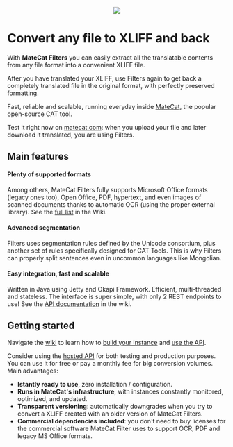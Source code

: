 <p align="center"><img src="http://i.imgur.com/J8FSuWi.png"></p>

# Convert any file to XLIFF and back

With **MateCat Filters** you can easily extract all the translatable contents from any file format into a convenient XLIFF file.

After you have translated your XLIFF, use Filters again to get back a completely translated file in the original format, with perfectly preserved formatting.

Fast, reliable and scalable, running everyday inside [MateCat](https://www.matecat.com/), the popular open-source CAT tool.

Test it right now on [matecat.com](https://www.matecat.com/): when you upload your file and later download it translated, 
you are using Filters.

## Main features

#### Plenty of supported formats

Among others, MateCat Filters fully supports Microsoft Office formats (legacy ones too), Open Office, PDF, hypertext, and even images of scanned documents thanks to automatic OCR (using the proper external library). See the [full list](https://github.com/matecat/MateCat-Filters/wiki/Supported-file-formats) in the Wiki.

#### Advanced segmentation

Filters uses segmentation rules defined by the Unicode consortium, plus another set of rules specifically designed for CAT Tools. This is why Filters can properly split sentences even in uncommon languages like Mongolian.

#### Easy integration, fast and scalable

Written in Java using Jetty and Okapi Framework. Efficient, multi-threaded and stateless.
The interface is super simple, with only 2 REST endpoints to use! See the [API documentation](https://github.com/matecat/MateCat-Filters/wiki/API-documentation) in the wiki.

## Getting started

Navigate the [wiki](https://github.com/matecat/MateCat-Filters/wiki/) to learn how to [build your instance](https://github.com/matecat/MateCat-Filters/wiki/Build-and-run) and [use the API](https://github.com/matecat/MateCat-Filters/wiki/API-documentation).

Consider using the [hosted API](https://market.mashape.com/translated/MateCat-filters) for both testing and production purposes. 
You can use it for free or pay a monthly fee for big conversion volumes. 
Main advantages:

* **Istantly ready to use**, zero installation / configuration.
* **Runs in MateCat's infrastructure**, with instances constantly monitored, optimized, and updated.
* **Transparent versioning**: automatically downgrades when you try to convert a XLIFF created with an older version of MateCat Filters.
* **Commercial dependencies included**: you don't need to buy licenses for the commercial software MateCat Filter uses to support OCR, PDF and legacy MS Office formats.
